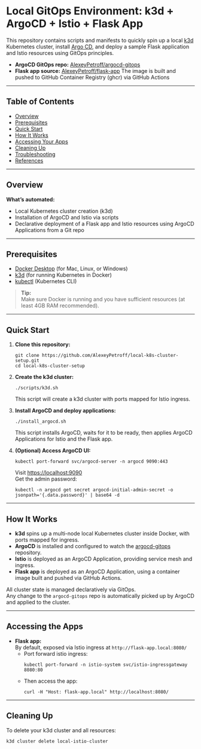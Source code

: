 # Local GitOps Environment: k3d + ArgoCD + Istio + Flask App

This repository contains scripts and manifests to quickly spin up a local [k3d](https://k3d.io/) Kubernetes cluster, install [Argo CD](https://argo-cd.readthedocs.io/), and deploy a sample Flask application and Istio resources using GitOps principles.

- **ArgoCD GitOps repo:** [AlexeyPetroff/argocd-gitops](https://github.com/AlexeyPetroff/argocd-gitops)
- **Flask app source:** [AlexeyPetroff/flask-app](https://github.com/AlexeyPetroff/flask-app) The image is built and pushed to GitHub Container Registry (ghcr) via GitHub Actions

---

## Table of Contents

- [Overview](#overview)
- [Prerequisites](#prerequisites)
- [Quick Start](#quick-start)
- [How It Works](#how-it-works)
- [Accessing Your Apps](#accessing-your-apps)
- [Cleaning Up](#cleaning-up)
- [Troubleshooting](#troubleshooting)
- [References](#references)

---

## Overview

**What’s automated:**

- Local Kubernetes cluster creation (k3d)
- Installation of ArgoCD and Istio via scripts
- Declarative deployment of a Flask app and Istio resources using ArgoCD Applications from a Git repo

---

## Prerequisites

- [Docker Desktop](https://www.docker.com/products/docker-desktop/) (for Mac, Linux, or Windows)
- [k3d](https://k3d.io/) (for running Kubernetes in Docker)
- [kubectl](https://kubernetes.io/docs/tasks/tools/) (Kubernetes CLI)

> **Tip:**  
> Make sure Docker is running and you have sufficient resources (at least 4GB RAM recommended).

---

## Quick Start

1. **Clone this repository:**
    ```
    git clone https://github.com/AlexeyPetroff/local-k8s-cluster-setup.git
    cd local-k8s-cluster-setup
    ```

2. **Create the k3d cluster:**
    ```
    ./scripts/k3d.sh
    ```
    This script will create a k3d cluster with ports mapped for Istio ingress.

3. **Install ArgoCD and deploy applications:**
    ```
    ./install_argocd.sh
    ```
    This script installs ArgoCD, waits for it to be ready, then applies ArgoCD Applications for Istio and the Flask app.

4. **(Optional) Access ArgoCD UI:**
    ```
    kubectl port-forward svc/argocd-server -n argocd 9090:443
    ```
    Visit [https://localhost:9090](https://localhost:9090)  
    Get the admin password:
    ```
    kubectl -n argocd get secret argocd-initial-admin-secret -o jsonpath='{.data.password}' | base64 -d
    ```

---

## How It Works

- **k3d** spins up a multi-node local Kubernetes cluster inside Docker, with ports mapped for ingress.
- **ArgoCD** is installed and configured to watch the [argocd-gitops](https://github.com/AlexeyPetroff/argocd-gitops) repository.
- **Istio** is deployed as an ArgoCD Application, providing service mesh and ingress.
- **Flask app** is deployed as an ArgoCD Application, using a container image built and pushed via GitHub Actions.

All cluster state is managed declaratively via GitOps.  
Any change to the `argocd-gitops` repo is automatically picked up by ArgoCD and applied to the cluster.

---

## Accessing the Apps

- **Flask app:**  
  By default, exposed via Istio ingress at `http://flask-app.local:8080/`
  - Port forward istio ingress:
    ```
    kubectl port-forward -n istio-system svc/istio-ingressgateway 8080:80
    ```
  - Then access the app:
    ```
    curl -H "Host: flask-app.local" http://localhost:8080/
    ```

---

## Cleaning Up

To delete your k3d cluster and all resources:
```
k3d cluster delete local-istio-cluster
```
